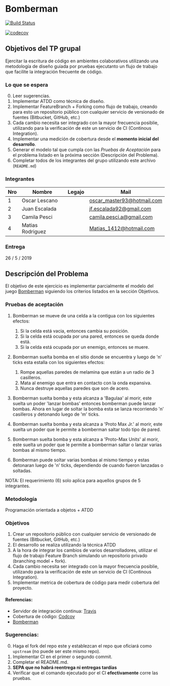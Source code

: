
# Bomberman

[![Build Status](https://travis-ci.org/eisgrupon-1/eis_201901c_tp_grupal.svg?branch=master)](https://travis-ci.org/eisgrupon-1/eis_201901c_tp_grupal)

[![codecov](https://codecov.io/gh/eisgrupon-1/eis_201901c_tp_grupal/branch/master/graph/badge.svg)](https://codecov.io/gh/eisgrupon-1/eis_201901c_tp_grupal)

## Objetivos del TP grupal
Ejercitar la escritura de código en ambientes colaborativos utilizando una metodología de diseño guiada por pruebas ejecutanto un flujo de trabajo que facilite la integración frecuente de código.

### Lo que se espera

0. Leer sugerencias.
1. Implementar ATDD como técnica de diseño.  
2. Implementar FeatureBranch + Forking como flujo de trabajo, creando para esto un repositorio público con cualquier servicio de versionado de fuentes (Bitbucket, GitHub, etc.)
3. Cada cambio necesita ser integrado con la mayor frecuencia posiblie, utilizando para la verificación de este un servicio de CI (Continous Integration).
4. Implementar una medición de cobertura desde el **momento inicial del desarrollo**. 
5. Generar el modelo tal que cumpla con las _Pruebas de Aceptación_ para el problema listado en la próxima sección (Descripción del Problema).
6. Completar todos de los integrantes del grupo utilizando este archivo (```README.md```)

### Integrantes

Nro | Nombre                | Legajo       | Mail
----|-----------------------|--------------|---------
1   |    Oscar Lescano      |              | oscar_master93@hotmail.com
2   |    Juan  Escalada     |              | jf.escalada92@gmail.com
3   |    Camila Pesci       |              | camila.pesci.a@gmail.com 
4   |    Matias Rodriguez   |              | Matias_1412@hotmail.com
    
### Entrega

26 / 5 / 2019

## Descripción del Problema

El objetivo de este ejercicio es implementar parcialmente el modelo del juego [Bomberman][2] siguiendo los criterios listados en la sección Objetivos.

### Pruebas de aceptación

1. Bomberman se mueve de una celda a la contigua con los siguientes efectos:
    1. Si la celda está vacia, entonces cambia su posición.
    2. Si la celda está ocupada por una pared, entonces se queda donde está.
    3. Si la celda está ocupada por un enemigo, entonces se muere.
2. Bomberman suelta bomba en el sitio donde se encuentra y luego de 'n' ticks esta estalla con los siguientes efectos:
    1. Rompe aquellas paredes de melamina que están a un radio de 3 casilleros.
    2. Mata al enemigo que entra en contacto con la onda expansiva.
    3. Nunca destruye aquellas paredes que son de acero.
3. Bomberman suelta bomba y esta alcanza a 'Bagulaa' al morir, este suelta un poder 'lanzar bombas' entonces bomberman puede lanzar bombas. Ahora en lugar de soltar la bomba esta se lanza recorriendo 'n' casilleros y detonando luego de 'm' ticks.
4. Bomberman suelta bomba y esta alcanza a 'Proto Max Jr.' al morir, este suelta un poder que le permite a bomberman saltar todo tipo de pared.
5. Bomberman suelta bomba y esta alcanza a 'Proto-Max Units' al morir, este suelta un poder que le permite a bomberman saltar o lanzar varias bombas al mismo tiempo.

6. Bomberman puede soltar varias bombas al mismo tiempo y estas detonaran luego de 'n' ticks, dependiendo de cuando fueron lanzadas o soltadas.

NOTA: El requerimiento (6) solo aplica para aquellos grupos de 5 integrantes.

### Metodología

Programación orientada a objetos + ATDD

### Objetivos

1. Crear un repositorio público con cualquier servicio de versionado de fuentes (Bitbucket, GitHub, etc.)
2. El desarrollo se realiza utilizando la técnica ATDD
3. A la hora de integrar los cambios de varios desarrolladores, utilizar el flujo de trabajo Feature Branch simulando un repositorio privado (branching model + fork).
4. Cada cambio necesita ser integrado con la mayor frecuencia posiblie, utilizando para la verificación de este un servicio de CI (Continous Integration).
5. Implementar metrica de cobertura de código para medir cobertura del proyecto.

#### Referencias:

- Servidor de integración continua: [Travis][1]
- Cobertura de código: [Codcov][2]
- [Bomberman][3]

### Sugerencias:

0. Haga el fork del repo este y establezcan el repo que oficiará como ```upstream``` (no puede ser este mismo repo).
1. Implementar CI en el primer o segundo commit.
2. Completar el README.md.
3. **SEPA que no habrá reentrega ni entregas tardías**
4. Verificar que el comando ejecutado por el CI **efectivamente** corre las pruebas.


[1]: https://travis-ci.org/
[2]: https://codecov.io/gh
[3]: http://bomberman.wikia.com/wiki/Bagura
